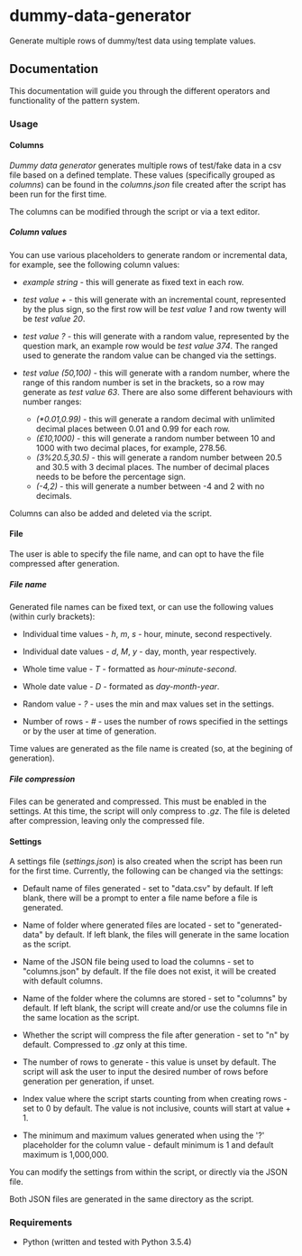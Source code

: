 # dummy-data-generator

Generate multiple rows of dummy/test data using template values.

## Documentation

This documentation will guide you through the different operators and functionality of the pattern system.

### Usage

#### Columns

*Dummy data generator* generates multiple rows of test/fake data in a csv file based on a defined template. These values (specifically grouped as *columns*) can be found in the *columns.json* file created after the script has been run for the first time. 

The columns can be modified through the script or via a text editor. 

##### Column values

You can use various placeholders to generate random or incremental data, for example, see the following column values:

- *example string* - this will generate as fixed text in each row.

- *test value +* - this will generate with an incremental count, represented by the plus sign, so the first row will be *test value 1* and row twenty will be *test value 20*.

- *test value ?* - this will generate with a random value, represented by the question mark, an example row would be *test value 374*. The ranged used to generate the random value can be changed via the settings.

- *test value (50,100)* - this will generate with a random number, where the range of this random number is set in the brackets, so a row may generate as *test value 63*. There are also some different behaviours with number ranges:
    - *(\*0.01,0.99)* - this will generate a random decimal with unlimited decimal places between 0.01 and 0.99 for each row.
    - *(£10,1000)* - this will generate a random number between 10 and 1000 with two decimal places, for example, 278.56.
    - *(3%20.5,30.5)* - this will generate a random number between 20.5 and 30.5 with 3 decimal places. The number of decimal places needs to be before the percentage sign.
    - *(-4,2)* - this will generate a number between -4 and 2 with no decimals.

Columns can also be added and deleted via the script.

#### File

The user is able to specify the file name, and can opt to have the file compressed after generation.

##### File name

Generated file names can be fixed text, or can use the following values (within curly brackets):

- Individual time values - *h*, *m*, *s* - hour, minute, second respectively.

- Individual date values - *d*, *M*, *y* - day, month, year respectively.

- Whole time value - *T* - formatted as *hour-minute-second*.

- Whole date value - *D* - formated as *day-month-year*.

- Random value - *?* - uses the min and max values set in the settings.

- Number of rows - *#* - uses the number of rows specified in the settings or by the user at time of generation.

Time values are generated as the file name is created (so, at the begining of generation).

##### File compression

Files can be generated and compressed. This must be enabled in the settings. At this time, the script will only compress to *.gz*. The file is deleted after compression, leaving only the compressed file.

#### Settings

A settings file (*settings.json*) is also created when the script has been run for the first time. Currently, the following can be changed via the settings:

- Default name of files generated - set to "data.csv" by default. If left blank, there will be a prompt to enter a file name before a file is generated.

- Name of folder where generated files are located - set to "generated-data" by default. If left blank, the files will generate in the same location as the script.

- Name of the JSON file being used to load the columns - set to "columns.json" by default. If the file does not exist, it will be created with default columns.

- Name of the folder where the columns are stored - set to "columns" by default. If left blank, the script will create and/or use the columns file in the same location as the script.

- Whether the script will compress the file after generation - set to "n" by default. Compressed to *.gz* only at this time.

- The number of rows to generate - this value is unset by default. The script will ask the user to input the desired number of rows before generation per generation, if unset.

- Index value where the script starts counting from when creating rows - set to 0 by default. The value is not inclusive, counts will start at value + 1.

- The minimum and maximum values generated when using the '?' placeholder for the column value - default minimum is 1 and default maximum is 1,000,000.

You can modify the settings from within the script, or directly via the JSON file.

Both JSON files are generated in the same directory as the script. 

### Requirements

- Python (written and tested with Python 3.5.4)
